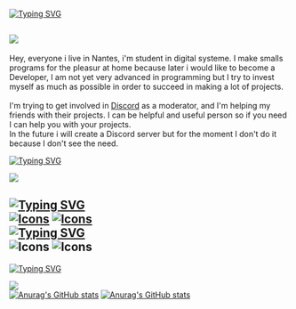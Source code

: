 [![Typing SVG](https://readme-typing-svg.demolab.com?font=Fira+Code&weight=500&pause=1000&color=9D11FF&center=faux&vCenter=faux&width=435&lines=Hi+i'm+Shitzu)](https://git.io/typing-svg) </br>

![](https://media.discordapp.net/attachments/1050130624058499155/1052986396270415922/Shitzu_V2.png?width=1076&height=383)
---

Hey, everyone i live in Nantes, i'm student in digital systeme. I make smalls programs for the pleasur at home because later i would like to become a Developer, I am not yet very advanced in programming but I try to invest myself as much as possible in order to succeed in making a lot of projects. </br>
</br> I'm trying to get involved in [Discord](https://discord.com/) as a moderator, and I'm helping my friends with their projects. I can be helpful and useful person so if you need I can help you with your projects. </br>
In the future i will create a Discord server but for the moment I don't do it because I don't see the need.</br>

[![Typing SVG](https://readme-typing-svg.demolab.com?font=Fira+Code&pause=1000&color=1A50F7&width=435&lines=My+Discord)](https://git.io/typing-svg) </br>

![](https://i.imgur.com/BIQEtw3.png)

[![Typing SVG](https://readme-typing-svg.herokuapp.com?font=Fira+Code&pause=1000&color=65BC32&width=435&lines=Contact)](https://git.io/typing-svg)</br>
[![Icons](https://skillicons.dev/icons?i=instagram)](https://www.instagram.com/shitzudev/?hl=fr)
[![Icons](https://skillicons.dev/icons?i=twitter)](https://twitter.com/ShitzuDev) </br>
[![Typing SVG](https://readme-typing-svg.herokuapp.com?font=Fira+Code&pause=1000&color=00599C&width=435&lines=Languages)](https://git.io/typing-svg)</br>
![Icons](https://skillicons.dev/icons?i=cpp) ![Icons](https://skillicons.dev/icons?i=md) </br>
---

[![Typing SVG](https://readme-typing-svg.herokuapp.com?font=Fira+Code&duration=1&pause=1000&color=70A4FC&width=435&lines=Stats)](https://git.io/typing-svg) </br>


![](https://komarev.com/ghpvc/?username=your-github-Shitzudev&color=00599c)</br>
[![Anurag's GitHub stats](https://github-readme-stats.vercel.app/api?username=ShitzuDev&hide_border=true&theme=synthwave)](https://github.com/ShitzuDev/github-readme-stats) [![Anurag's GitHub stats](https://github-readme-streak-stats.herokuapp.com/?user=ShitzuDev&theme=synthwave&hide_border=true)](https://github.com/ShitzuDev/github-readme-stats)

